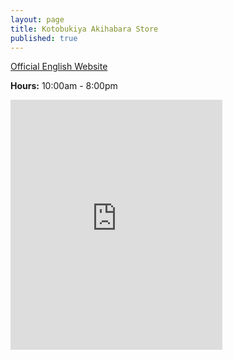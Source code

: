 ```yaml
---
layout: page
title: Kotobukiya Akihabara Store
published: true
---
```

[Official English Website](http://en.kotobukiya.co.jp/kotobukiya-akihabara-store-floor-guide/)

**Hours:** 10:00am - 8:00pm

<div class="mapouter"><div class="gmap_canvas"><iframe width="339" height="400" id="gmap_canvas" src="https://maps.google.com/maps?q=Kotobukiya Akihabara Store  &t=&z=19&ie=UTF8&iwloc=&output=embed" frameborder="0" scrolling="no" marginheight="0" marginwidth="0"></iframe></div><a href="https://www.crocothemes.net">wordpress themes</a><style>.mapouter{overflow:hidden;height:400px;width:339px;}.gmap_canvas {background:none!important;height:400px;width:339px;}</style></div>